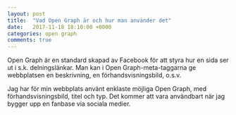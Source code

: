 ```yaml
---
layout: post
title:  "Vad Open Graph är och hur man använder det"
date:   2017-11-18 18:10:00 +0000
categories: open graph
comments: true
---
```


Open Graph är en standard skapad av Facebook för att styra hur en sida
ser ut i s.k. delningslänkar. Man kan i Open Graph-meta-taggarna ge webbplatsen
en beskrivning, en förhandsvisningsbild, o.s.v.

Jag har för min webbplats använt enklaste möjliga Open Graph, med förhandsvisningsbild,
titel och typ. Det kommer att vara användbart när jag bygger upp en fanbase
via sociala medier.